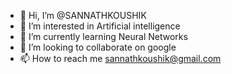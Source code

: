 - 👋 Hi, I’m @SANNATHKOUSHIK
- 👀 I’m interested in Artificial intelligence
- 🌱 I’m currently learning Neural Networks
- 💞️ I’m looking to collaborate on google
- 📫 How to reach me sannathkoushik@gmail.com

<!---
SANNATHKOUSHIK/SANNATHKOUSHIK is a ✨ special ✨ repository because its `README.md` (this file) appears on your GitHub profile.
You can click the Preview link to take a look at your changes.
--->
